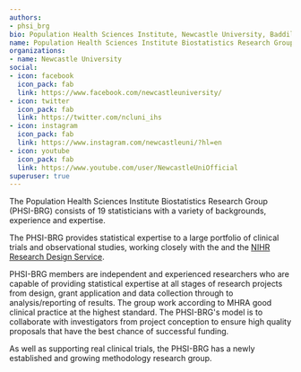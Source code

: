 ```yaml
---
authors:
- phsi_brg
bio: Population Health Sciences Institute, Newcastle University, Baddiley-Clark Building, Richardson Road, Newcastle upon Tyne, NE2 4AX, UK
name: Population Health Sciences Institute Biostatistics Research Group
organizations:
- name: Newcastle University
social:
- icon: facebook
  icon_pack: fab
  link: https://www.facebook.com/newcastleuniversity/
- icon: twitter
  icon_pack: fab
  link: https://twitter.com/ncluni_ihs
- icon: instagram
  icon_pack: fab
  link: https://www.instagram.com/newcastleuni/?hl=en
- icon: youtube
  icon_pack: fab
  link: https://www.youtube.com/user/NewcastleUniOfficial
superuser: true
---
```


The Population Health Sciences Institute Biostatistics Research Group (PHSI-BRG) consists of 19 statisticians with a variety of backgrounds, experience and expertise. 

The PHSI-BRG provides statistical expertise to a large portfolio of clinical trials and observational studies, working closely with the and the [NIHR Research Design Service](https://rds-ne.nihr.ac.uk/).

PHSI-BRG members are independent and experienced researchers who are capable of providing statistical expertise at all stages of research projects from design, grant application and data collection through to analysis/reporting of results. The group work according to MHRA good clinical practice at the highest standard. The PHSI-BRG's model is to collaborate with investigators from project conception to ensure high quality proposals that have the best chance of successful funding.

As well as supporting real clinical trials, the PHSI-BRG has a newly established and growing methodology research group.
